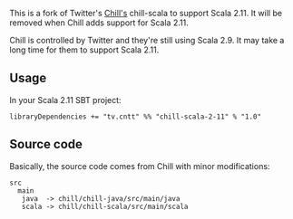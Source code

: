 This is a fork of Twitter's [Chill's](https://github.com/twitter/chill)
chill-scala to support Scala 2.11. It will be removed when Chill adds support
for Scala 2.11.

Chill is controlled by Twitter and they're still using Scala 2.9. It may take a
long time for them to support Scala 2.11.

## Usage

In your Scala 2.11 SBT project:

```
libraryDependencies += "tv.cntt" %% "chill-scala-2-11" % "1.0"
```

## Source code

Basically, the source code comes from Chill with minor modifications:

```
src
  main
   java  -> chill/chill-java/src/main/java
   scala -> chill/chill-scala/src/main/scala
```
